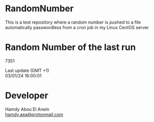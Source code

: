 # RandomNumber    
This is a test repository where a random number is pushed to a file automatically passwordless from a cron job in my Linux CentOS server    
# Random Number of the last run   
7351
      
Last update (GMT +1)    
03/01/24 16:00:01
# Developer    
Hamdy Abou El Anein   
hamdy.aea@protonmail.com
